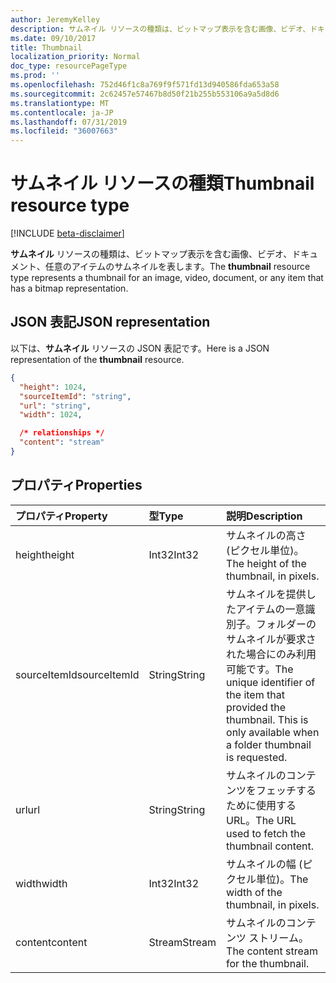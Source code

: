 ```yaml
---
author: JeremyKelley
description: サムネイル リソースの種類は、ビットマップ表示を含む画像、ビデオ、ドキュメント、任意のアイテムのサムネイルを表します。
ms.date: 09/10/2017
title: Thumbnail
localization_priority: Normal
doc_type: resourcePageType
ms.prod: ''
ms.openlocfilehash: 752d46f1c8a769f9f571fd13d940586fda653a58
ms.sourcegitcommit: 2c62457e57467b8d50f21b255b553106a9a5d8d6
ms.translationtype: MT
ms.contentlocale: ja-JP
ms.lasthandoff: 07/31/2019
ms.locfileid: "36007663"
---
```

# <a name="thumbnail-resource-type"></a><span data-ttu-id="cc854-103">サムネイル リソースの種類</span><span class="sxs-lookup"><span data-stu-id="cc854-103">Thumbnail resource type</span></span>

[!INCLUDE [beta-disclaimer](../../includes/beta-disclaimer.md)]

<span data-ttu-id="cc854-104">**サムネイル** リソースの種類は、ビットマップ表示を含む画像、ビデオ、ドキュメント、任意のアイテムのサムネイルを表します。</span><span class="sxs-lookup"><span data-stu-id="cc854-104">The **thumbnail** resource type represents a thumbnail for an image, video, document, or any item that has a bitmap representation.</span></span>

## <a name="json-representation"></a><span data-ttu-id="cc854-105">JSON 表記</span><span class="sxs-lookup"><span data-stu-id="cc854-105">JSON representation</span></span>

<span data-ttu-id="cc854-106">以下は、**サムネイル** リソースの JSON 表記です。</span><span class="sxs-lookup"><span data-stu-id="cc854-106">Here is a JSON representation of the **thumbnail** resource.</span></span>

<!-- {
  "blockType": "resource",
  "optionalProperties": ["content", "height", "width", "sourceItemId"],
  "@odata.type": "microsoft.graph.thumbnail"
}-->

```json
{
  "height": 1024,
  "sourceItemId": "string",
  "url": "string",
  "width": 1024,

  /* relationships */
  "content": "stream"
}
```

## <a name="properties"></a><span data-ttu-id="cc854-107">プロパティ</span><span class="sxs-lookup"><span data-stu-id="cc854-107">Properties</span></span>

| <span data-ttu-id="cc854-108">プロパティ</span><span class="sxs-lookup"><span data-stu-id="cc854-108">Property</span></span>     | <span data-ttu-id="cc854-109">型</span><span class="sxs-lookup"><span data-stu-id="cc854-109">Type</span></span>   | <span data-ttu-id="cc854-110">説明</span><span class="sxs-lookup"><span data-stu-id="cc854-110">Description</span></span>                                                                                                                 |
| :----------- | :----- | :-------------------------------------------------------------------------------------------------------------------------- |
| <span data-ttu-id="cc854-111">height</span><span class="sxs-lookup"><span data-stu-id="cc854-111">height</span></span>       | <span data-ttu-id="cc854-112">Int32</span><span class="sxs-lookup"><span data-stu-id="cc854-112">Int32</span></span>  | <span data-ttu-id="cc854-113">サムネイルの高さ (ピクセル単位)。</span><span class="sxs-lookup"><span data-stu-id="cc854-113">The height of the thumbnail, in pixels.</span></span>                                                                                     |
| <span data-ttu-id="cc854-114">sourceItemId</span><span class="sxs-lookup"><span data-stu-id="cc854-114">sourceItemId</span></span> | <span data-ttu-id="cc854-115">String</span><span class="sxs-lookup"><span data-stu-id="cc854-115">String</span></span> | <span data-ttu-id="cc854-p101">サムネイルを提供したアイテムの一意識別子。フォルダーのサムネイルが要求された場合にのみ利用可能です。</span><span class="sxs-lookup"><span data-stu-id="cc854-p101">The unique identifier of the item that provided the thumbnail. This is only available when a folder thumbnail is requested.</span></span> |
| <span data-ttu-id="cc854-118">url</span><span class="sxs-lookup"><span data-stu-id="cc854-118">url</span></span>          | <span data-ttu-id="cc854-119">String</span><span class="sxs-lookup"><span data-stu-id="cc854-119">String</span></span> | <span data-ttu-id="cc854-120">サムネイルのコンテンツをフェッチするために使用する URL。</span><span class="sxs-lookup"><span data-stu-id="cc854-120">The URL used to fetch the thumbnail content.</span></span>                                                                                |
| <span data-ttu-id="cc854-121">width</span><span class="sxs-lookup"><span data-stu-id="cc854-121">width</span></span>        | <span data-ttu-id="cc854-122">Int32</span><span class="sxs-lookup"><span data-stu-id="cc854-122">Int32</span></span>  | <span data-ttu-id="cc854-123">サムネイルの幅 (ピクセル単位)。</span><span class="sxs-lookup"><span data-stu-id="cc854-123">The width of the thumbnail, in pixels.</span></span>                                                                                      |
| <span data-ttu-id="cc854-124">content</span><span class="sxs-lookup"><span data-stu-id="cc854-124">content</span></span> | <span data-ttu-id="cc854-125">Stream</span><span class="sxs-lookup"><span data-stu-id="cc854-125">Stream</span></span> | <span data-ttu-id="cc854-126">サムネイルのコンテンツ ストリーム。</span><span class="sxs-lookup"><span data-stu-id="cc854-126">The content stream for the thumbnail.</span></span> |


<!-- uuid: 8fcb5dbc-d5aa-4681-8e31-b001d5168d79
2015-10-25 14:57:30 UTC -->
<!--
{
  "type": "#page.annotation",
  "description": "Thumbnail resource represents a single thumbnail for an item.",
  "section": "documentation",
  "tocPath": "Resources/Thumbnail",
  "suppressions": []
}
-->
